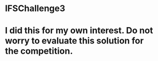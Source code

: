 # IFSChallenge3
# I did this for my own interest. Do not worry to evaluate this solution for the competition.
